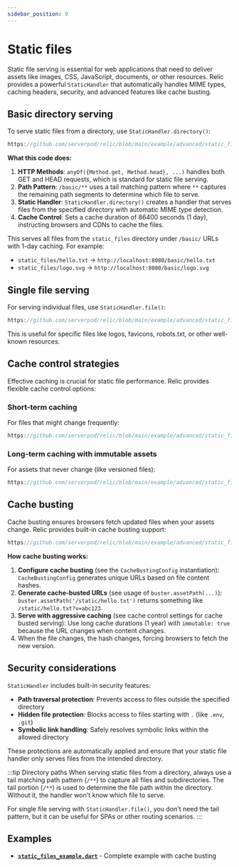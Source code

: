 ```yaml
---
sidebar_position: 9
---
```


# Static files

Static file serving is essential for web applications that need to deliver assets like images, CSS, JavaScript, documents, or other resources. Relic provides a powerful `StaticHandler` that automatically handles MIME types, caching headers, security, and advanced features like cache busting.

## Basic directory serving

To serve static files from a directory, use `StaticHandler.directory()`:

```dart reference
https://github.com/serverpod/relic/blob/main/example/advanced/static_files_example.dart#L13-L21
```

**What this code does:**

1. **HTTP Methods**: `anyOf({Method.get, Method.head}, ...)` handles both GET and HEAD requests, which is standard for static file serving.
2. **Path Pattern**: `/basic/**` uses a tail matching pattern where `**` captures the remaining path segments to determine which file to serve.
3. **Static Handler**: `StaticHandler.directory()` creates a handler that serves files from the specified directory with automatic MIME type detection.
4. **Cache Control**: Sets a cache duration of 86400 seconds (1 day), instructing browsers and CDNs to cache the files.

This serves all files from the `static_files` directory under `/basic/` URLs with 1-day caching. For example:

- `static_files/hello.txt` → `http://localhost:8080/basic/hello.txt`
- `static_files/logo.svg` → `http://localhost:8080/basic/logo.svg`

## Single file serving

For serving individual files, use `StaticHandler.file()`:

```dart reference
https://github.com/serverpod/relic/blob/main/example/advanced/static_files_example.dart#L25-L32
```

This is useful for specific files like logos, favicons, robots.txt, or other well-known resources.

## Cache control strategies

Effective caching is crucial for static file performance. Relic provides flexible cache control options:

### Short-term caching

For files that might change frequently:

```dart reference
https://github.com/serverpod/relic/blob/main/example/advanced/static_files_example.dart#L36-L47
```

### Long-term caching with immutable assets

For assets that never change (like versioned files):

```dart reference
https://github.com/serverpod/relic/blob/main/example/advanced/static_files_example.dart#L51-L63
```

## Cache busting

Cache busting ensures browsers fetch updated files when your assets change. Relic provides built-in cache busting support:

```dart reference
https://github.com/serverpod/relic/blob/main/example/advanced/static_files_example.dart#L67-L104
```

**How cache busting works:**

1. **Configure cache busting** (see the `CacheBustingConfig` instantiation): `CacheBustingConfig` generates unique URLs based on file content hashes.
2. **Generate cache-busted URLs** (see usage of `buster.assetPath(...)`): `buster.assetPath('/static/hello.txt')` returns something like `/static/hello.txt?v=abc123`.
3. **Serve with aggressive caching** (see cache control settings for cache busted serving): Use long cache durations (1 year) with `immutable: true` because the URL changes when content changes.
4. When the file changes, the hash changes, forcing browsers to fetch the new version.

## Security considerations

`StaticHandler` includes built-in security features:

- **Path traversal protection**: Prevents access to files outside the specified directory
- **Hidden file protection**: Blocks access to files starting with `.` (like `.env`, `.git`)
- **Symbolic link handling**: Safely resolves symbolic links within the allowed directory

These protections are automatically applied and ensure that your static file handler only serves files from the intended directory.

:::tip Directory paths
When serving static files from a directory, always use a tail matching path pattern (`/**`) to capture all files and subdirectories. The tail portion (`/**`) is used to determine the file path within the directory. Without it, the handler won't know which file to serve.

For single file serving with `StaticHandler.file()`, you don't need the tail pattern, but it can be useful for SPAs or other routing scenarios.
:::

## Examples

- **[`static_files_example.dart`](https://github.com/serverpod/relic/blob/main/example/advanced/static_files_example.dart)** - Complete example with cache busting
